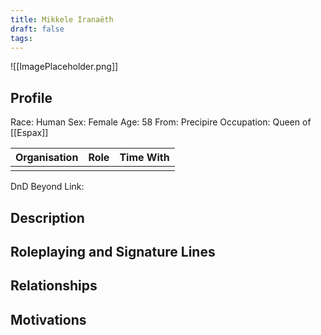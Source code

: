 ```yaml
---
title: Mikkele Iranaëth
draft: false
tags:
---
```

![[ImagePlaceholder.png]]

## Profile
Race: Human
Sex: Female
Age: 58
From: Precipire
Occupation: Queen of [[Espax]] 

| Organisation | Role | Time With |
| ------------ | ---- | --------- |
|              |      |           

DnD Beyond Link:

## Description

## Roleplaying and Signature Lines

## Relationships

## Motivations




